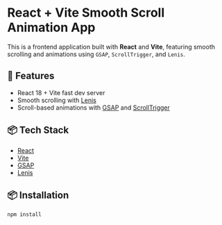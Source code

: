 # React + Vite Smooth Scroll Animation App

This is a frontend application built with **React** and **Vite**, featuring smooth scrolling and animations using `GSAP`, `ScrollTrigger`, and `Lenis`.

## 🚀 Features

- React 18 + Vite fast dev server
- Smooth scrolling with [Lenis](https://github.com/studio-freight/lenis)
- Scroll-based animations with [GSAP](https://greensock.com/gsap/) and [ScrollTrigger](https://greensock.com/scrolltrigger/)

## 📦 Tech Stack

- [React](https://reactjs.org/)
- [Vite](https://vitejs.dev/)
- [GSAP](https://greensock.com/gsap/)
- [Lenis](https://github.com/studio-freight/lenis)

## 📦 Installation

```bash
npm install

